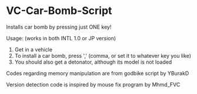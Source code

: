 # VC-Car-Bomb-Script
Installs car bomb by pressing just ONE key!

Usage: (works in both INTL 1.0 or JP version)
  1. Get in a vehicle
  2. To install a car bomb, press ',' (comma, or set it to whatever key you like)
  3. You should also get a detonator, although its model is not loaded

Codes regarding memory manipulation are from godbike script by YBurakD

Version detection code is inspired by mouse fix program by Mhmd_FVC
